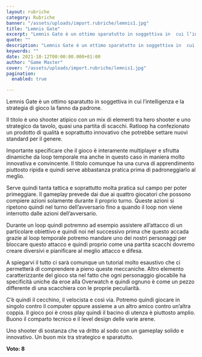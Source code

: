 ```yaml
---
layout: rubriche
category: Rubriche
banner: "/assets/uploads/import.rubriche/lemnis1.jpg"
title: "Lemnis Gate"
excerpt: "Lemnis Gate è un ottimo sparatutto in soggettiva in  cui l’intelligenza e la strategia di gioco la fanno da padrone. Il titolo è uno shooter atipico con un mix di elementi tra hero shooter e uno strategico da tavolo, quasi una partita di scacchi. Ratloop ha confezionato un prodotto di qualità e soprattutto innovativo che [&hellip"
quote: ""
description: "Lemnis Gate è un ottimo sparatutto in soggettiva in  cui l’intelligenza e la strategia di gioco la fanno da padrone. Il titolo è uno shooter atipico con un mix di elementi tra hero shooter e uno strategico da tavolo, quasi una partita di scacchi. Ratloop ha confezionato un prodotto di qualità e soprattutto innovativo che [&hellip"
keywords: ""
date: 2021-10-12T00:00:00.000+01:00
author: "Game Master"
cover: "/assets/uploads/import.rubriche/lemnis1.jpg"
pagination:
  enabled: true

---
```


Lemnis Gate è un ottimo sparatutto in soggettiva in cui l’intelligenza e la strategia di gioco la fanno da padrone.

Il titolo è uno shooter atipico con un mix di elementi tra hero shooter e uno strategico da tavolo, quasi una partita di scacchi. Ratloop ha confezionato un prodotto di qualità e soprattutto innovativo che potrebbe settare nuovi standard per il genere.

Importante specificare che il gioco è interamente multiplayer e sfrutta dinamiche da loop temporale ma anche in questo caso in maniera molto innovativa e convincente. Il titolo comunque ha una curva di apprendimento piuttosto ripida e quindi serve abbastanza pratica prima di padroneggiarlo al meglio.

Serve quindi tanta tattica e soprattutto molta pratica sul campo per poter primeggiare. Il gameplay prevede dai due ai quattro giocatori che possono compiere azioni solamente durante il proprio turno. Queste azioni si ripetono quindi nel turno dell’avversario fino a quando il loop non viene interrotto dalle azioni dell’avversario.

Durante un loop quindi potremno ad esempio assistere all’attacco di un particolare obiettivo e quindi noi nel successivo prima che questo accada grazie al loop temporale potremo mandare uno dei nostri personaggi per bloccare questo attacco e quindi proprio come una partita scacchi dovremo creare diversivi e pianificare al meglio attacco e difesa.

A spiegarvi il tutto ci sarà comunque un tutorial molto esaustivo che ci permetterà di comprendere a pieno queste meccaniche. Altro elemento caratterizzante del gioco sta nel fatto che ogni personaggio giocabile ha specificità uniche da eroe alla Overwatch e quindi ognuno è come un pezzo differente di una scacchiera con le proprie peculiarità.

C’è quindi il cecchino, il velocista e così via. Potremo quindi giocare in singolo contro il computer oppure assieme a un altro amico contro un’altra coppia. Il gioco poi è cross play quindi il bacino di utenza è piuttosto amplio. Buono il comparto tecnico e il level design delle varie arene.

Uno shooter di sostanza che va dritto al sodo con un gameplay solido e innovativo. Un buon mix tra strategico e sparatutto.

**Voto: 8**